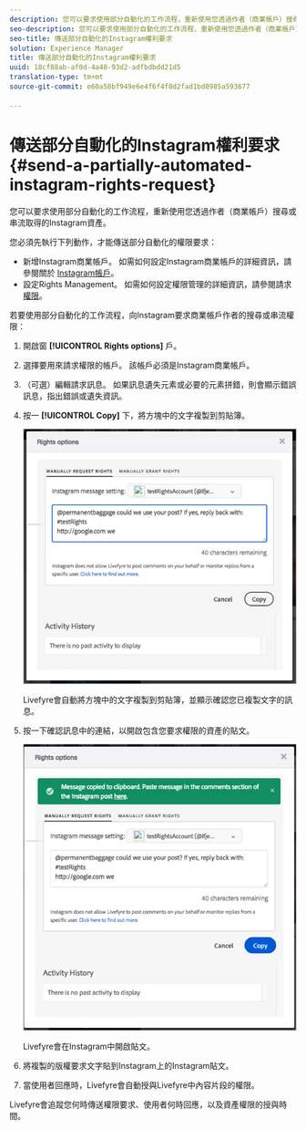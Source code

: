 ```yaml
---
description: 您可以要求使用部分自動化的工作流程，重新使用您透過作者（商業帳戶）搜尋或串流取得的Instagram資產。
seo-description: 您可以要求使用部分自動化的工作流程，重新使用您透過作者（商業帳戶）搜尋或串流取得的Instagram資產。
seo-title: 傳送部分自動化的Instagram權利要求
solution: Experience Manager
title: 傳送部分自動化的Instagram權利要求
uuid: 18cf88ab-af0d-4a40-93d2-adfbdbdd21d5
translation-type: tm+mt
source-git-commit: e60a58bf949e6e4f6f4f8d2fad1bd8985a593677

---
```



# 傳送部分自動化的Instagram權利要求{#send-a-partially-automated-instagram-rights-request}

您可以要求使用部分自動化的工作流程，重新使用您透過作者（商業帳戶）搜尋或串流取得的Instagram資產。

您必須先執行下列動作，才能傳送部分自動化的權限要求：

* 新增Instagram商業帳戶。 如需如何設定Instagram商業帳戶的詳細資訊，請參閱關於 [Instagram帳戶](../c-users-creating-accounts-with-studio-access/t-configure-social-accout-instagram/c-about-instagram-accounts.md#c_about_instagram_accounts)。
* 設定Rights Management。 如需如何設定權限管理的詳細資訊，請參閱請求 [權限](../c-how-requesting-rights-works/c-how-requesting-rights-works.md#c_how_requesting_rights_works)。

若要使用部分自動化的工作流程，向Instagram要求商業帳戶作者的搜尋或串流權限：

1. 開啟窗 **[!UICONTROL Rights options]** 戶。
1. 選擇要用來請求權限的帳戶。 該帳戶必須是Instagram商業帳戶。
1. （可選）編輯請求訊息。 如果訊息遺失元素或必要的元素拼錯，則會顯示錯誤訊息，指出錯誤或遺失資訊。
1. 按一 **[!UICONTROL Copy]** 下，將方塊中的文字複製到剪貼簿。

   ![](assets/rr_insta_workaround1.png)

   Livefyre會自動將方塊中的文字複製到剪貼簿，並顯示確認您已複製文字的訊息。

1. 按一下確認訊息中的連結，以開啟包含您要求權限的資產的貼文。

   ![](assets/rr_insta_workaround2.png)

   Livefyre會在Instagram中開啟貼文。

1. 將複製的版權要求文字貼到Instagram上的Instagram貼文。
1. 當使用者回應時，Livefyre會自動授與Livefyre中內容片段的權限。

Livefyre會追蹤您何時傳送權限要求、使用者何時回應，以及資產權限的授與時間。
